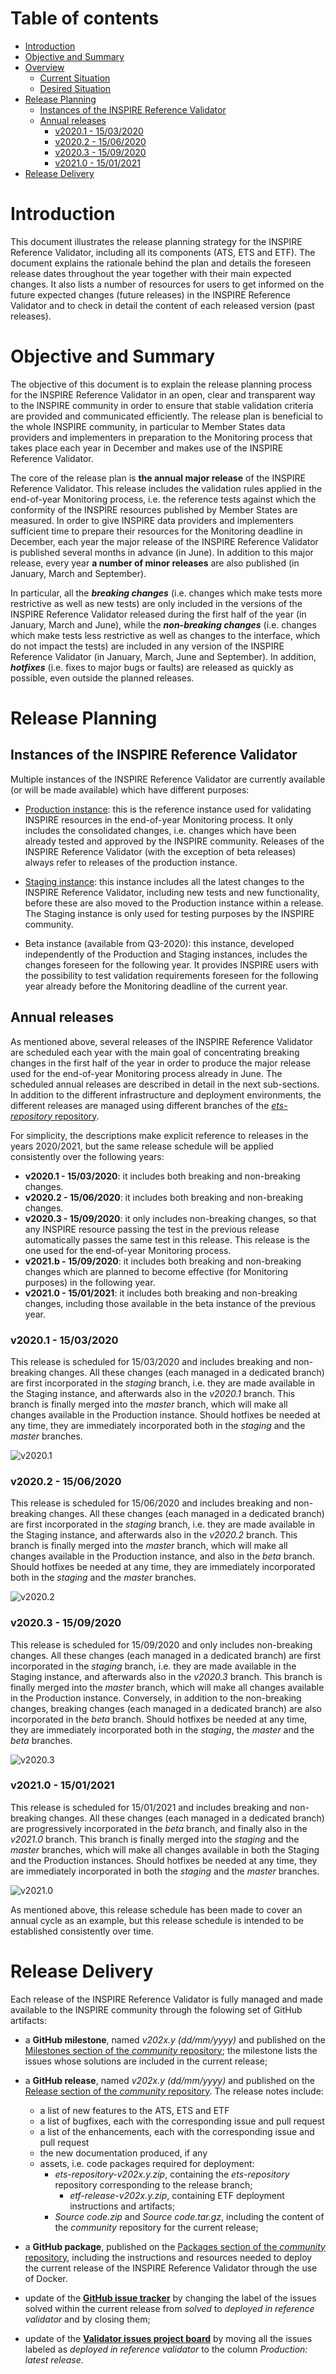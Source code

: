# Table of contents
- [Introduction](#introduction)
- [Objective and Summary](#objective-and-summary)
- [Overview](#overview)
  * [Current Situation](#current-situation)
  * [Desired Situation](#desired-situation)
- [Release Planning](#release-planning)
  * [Instances of the INSPIRE Reference Validator](#instances-of-the-inspire-reference-validator)
  * [Annual releases](#annual-releases)
    * [v2020.1 - 15/03/2020](#v20201---15-03-2020)
    * [v2020.2 - 15/06/2020](#v20202---15-06-2020)
    * [v2020.3 - 15/09/2020](#v20203---15-09-2020)
    * [v2021.0 - 15/01/2021](#v20210---15-01-2021)
- [Release Delivery](#release-delivery)

# Introduction

This document illustrates the release planning strategy for the INSPIRE Reference Validator, including all its components (ATS, ETS and ETF). The document explains the rationale behind the plan and details the foreseen release dates throughout the year together with their main expected changes. It also lists a number of resources for users to get informed on the future expected changes (future releases) in the INSPIRE Reference Validator and to check in detail the content of each released version (past releases).

# Objective and Summary

The objective of this document is to explain the release planning process for the INSPIRE Reference Validator in an open, clear and transparent way to the INSPIRE community in order to ensure that stable validation criteria are provided and communicated efficiently. The release plan is beneficial to the whole INSPIRE community, in particular to Member States data providers and implementers in preparation to the Monitoring process that takes place each year in December and makes use of the INSPIRE Reference Validator.

The core of the release plan is **the annual major release** of the INSPIRE Reference Validator. This release includes the validation rules applied in the end-of-year Monitoring process, i.e. the reference tests against which the conformity of the INSPIRE resources published by Member States are measured. In order to give INSPIRE data providers and implementers sufficient time to prepare their resources for the Monitoring deadline in December, each year the major release of the INSPIRE Reference Validator is published several months in advance (in June). In addition to this major release, every year **a number of minor releases** are also published (in January, March and September).

In particular, all the **_breaking changes_** (i.e. changes which make tests more restrictive as well as new tests) are only included in the versions of the INSPIRE Reference Validator released during the first half of the year (in January, March and June), while the **_non-breaking changes_** (i.e. changes which make tests less restrictive as well as changes to the interface, which do not impact the tests) are included in any version of the INSPIRE Reference Validator (in January, March, June and September). In addition, **_hotfixes_** (i.e. fixes to major bugs or faults) are released as quickly as possible, even outside the planned releases.

# Release Planning

## Instances of the INSPIRE Reference Validator

Multiple instances of the INSPIRE Reference Validator are currently available (or will be made available) which have different purposes:

* [Production instance](http://inspire.ec.europa.eu/validator/): this is the reference instance used for validating INSPIRE resources in the end-of-year Monitoring process. It only includes the consolidated changes, i.e. changes which have been already tested and approved by the INSPIRE community. Releases of the INSPIRE Reference Validator (with the exception of beta releases) always refer to releases of the production instance.

* [Staging instance](http://staging-inspire-validator.eu-west-1.elasticbeanstalk.com/etf-webapp/): this instance includes all the latest changes to the INSPIRE Reference Validator, including new tests and new functionality, before these are also moved to the Production instance within a release. The Staging instance is only used for testing purposes by the INSPIRE community.

* Beta instance (available from Q3-2020): this instance, developed independently of the Production and Staging instances, includes the changes foreseen for the following year. It provides INSPIRE users with the possibility to test validation requirements foreseen for the following year already before the Monitoring deadline of the current year.

## Annual releases

As mentioned above, several releases of the INSPIRE Reference Validator are scheduled each year with the main goal of concentrating breaking changes in the first half of the year in order to produce the major release used for the end-of-year Monitoring process already in June. The scheduled annual releases are described in detail in the next sub-sections. In addition to the different infrastructure and deployment environments, the different releases are managed using different branches of the [_ets-repository_ repository](https://github.com/inspire-eu-validation/ets-repository).

For simplicity, the descriptions make explicit reference to releases in the years 2020/2021, but the same release schedule will be applied consistently over the following years:

* **v2020.1 - 15/03/2020**: it includes both breaking and non-breaking changes.
* **v2020.2 - 15/06/2020**: it includes both breaking and non-breaking changes.
* **v2020.3 - 15/09/2020**: it only includes non-breaking changes, so that any INSPIRE resource passing the test in the previous release automatically passes the same test in this release. This release is the one used for the end-of-year Monitoring process.
* **v2021.b - 15/09/2020**: it includes both breaking and non-breaking changes which are planned to become effective (for Monitoring purposes) in the following year.
* **v2021.0 - 15/01/2021**: it includes both breaking and non-breaking changes, including those available in the beta instance of the previous year.

### v2020.1 - 15/03/2020
This release is scheduled for 15/03/2020 and includes breaking and non-breaking changes. All these changes (each managed in a dedicated branch) are first incorporated in the _staging_ branch, i.e. they are made available in the Staging instance, and afterwards also in the _v2020.1_ branch. This branch is finally merged into the _master_ branch, which will make all changes available in the Production instance. Should hotfixes be needed at any time, they are immediately incorporated both in the _staging_ and the _master_ branches.

![v2020.1](./img/v2020.1.png "v2020.1")

### v2020.2 - 15/06/2020
This release is scheduled for 15/06/2020 and includes breaking and non-breaking changes. All these changes (each managed in a dedicated branch) are first incorporated in the _staging_ branch, i.e. they are made available in the Staging instance, and afterwards also in the _v2020.2_ branch. This branch is finally merged into the _master_ branch, which will make all changes available in the Production instance, and also in the _beta_ branch. Should hotfixes be needed at any time, they are immediately incorporated both in the _staging_ and the _master_ branches. <!-- check how hotfixes are addressed: is there a need to create a v.2020.1.1 branch? If yes, update description. -->

![v2020.2](./img/v2020.2.png "v2020.2")

### v2020.3 - 15/09/2020
This release is scheduled for 15/09/2020 and only includes non-breaking changes. All these changes (each managed in a dedicated branch) are first incorporated in the _staging_ branch, i.e. they are made available in the Staging instance, and afterwards also in the _v2020.3_ branch. This branch is finally merged into the _master_ branch, which will make all changes available in the Production instance. Conversely, in addition to the non-breaking changes, breaking changes (each managed in a dedicated branch) are also incorporated in the _beta_ branch. Should hotfixes be needed at any time, they are immediately incorporated both in the _staging_, the _master_ and the _beta_ branches. <!-- check how hotfixes are addressed: is there a need to create a v.2020.2.1 branch? If yes, update description. -->

![v2020.3](./img/v2020.3.png "v2020.3")

### v2021.0 - 15/01/2021
This release is scheduled for 15/01/2021 and includes breaking and non-breaking changes. All these changes (each managed in a dedicated branch) are progressively incorporated in the _beta_ branch, and finally also in the _v2021.0_ branch. This branch is finally merged into the _staging_ and the _master_ branches, which will make all changes available in both the Staging and the Production instances. Should hotfixes be needed at any time, they are immediately incorporated in both the _staging_ and the _master_ branches. <!-- check how hotfixes are addressed: is there a need to create a v.2020.3.1 branch? If yes, update description. -->

![v2021.0](./img/v2021.0.png "v2021.1")



As mentioned above, this release schedule has been made to cover an annual cycle as an example, but this release schedule is intended to be established consistently over time.

# Release Delivery
Each release of the INSPIRE Reference Validator is fully managed and made available to the INSPIRE community through the folowing set of GitHub artifacts: 

* a **GitHub milestone**, named _v202x.y (dd/mm/yyyy)_ and published on the [Milestones section of the _community_ repository](https://github.com/inspire-eu-validation/community/milestones); the milestone lists the issues whose solutions are included in the current release;

* a **GitHub release**, named _v202x.y (dd/mm/yyyy)_ and published on the [Release section of the _community_ repository](https://github.com/inspire-eu-validation/community/releases). The release notes include:
  * a list of new features to the ATS, ETS and ETF
  * a list of bugfixes, each with the corresponding issue and pull request
  * a list of the enhancements, each with the corresponding issue and pull request
  * the new documentation produced, if any
  * assets, i.e. code packages required for deployment:
	  * _ets-repository-v202x.y.zip_, containing the _ets-repository_ repository corresponding to the release branch;
          * _etf-release-v202x.y.zip_, containing ETF deployment instructions and artifacts;
	  * _Source code.zip_ and _Source code.tar.gz_, including the content of the _community_ repository for the current release;
	  
* a **GitHub package**, published on the [Packages section of the _community_ repository](https://github.com/inspire-eu-validation/community/packages), including the instructions and resources needed to deploy the current release of the INSPIRE Reference Validator through the use of Docker.

* update of the **[GitHub issue tracker](https://github.com/inspire-eu-validation/community/issues)** by changing the label of the issues solved within the current release from _solved_ to _deployed in reference validator_ and by closing them;

* update of the **[Validator issues project board](https://github.com/inspire-eu-validation/community/projects/1)** by moving all the issues labeled as _deployed in reference validator_ to the column _Production: latest release_.
